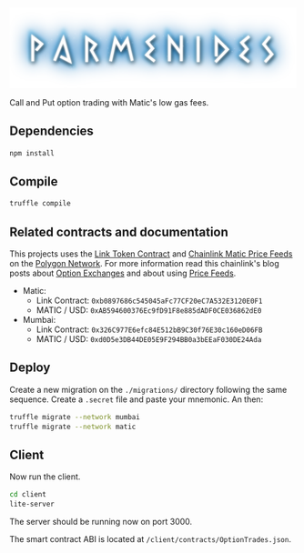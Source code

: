 ![Alt text](client/img/logo.png?raw=true)

Call and Put option trading with Matic's low gas fees.

## Dependencies

```bash
npm install
```

## Compile

```bash
truffle compile
```

## Related contracts and documentation

This projects uses the [Link Token Contract](https://docs.chain.link/docs/link-token-contracts/) and [Chainlink Matic Price Feeds](https://data.chain.link/) on the [Polygon Network](https://docs.chain.link/docs/matic-addresses/). For more information read this chainlink's blog posts about [Option Exchanges](https://blog.chain.link/defi-call-option-exchange-in-solidity/) and about using [Price Feeds](https://blog.chain.link/matic-defi-price-feeds/).

* Matic:
  * Link Contract: `0xb0897686c545045aFc77CF20eC7A532E3120E0F1`
  * MATIC / USD: `0xAB594600376Ec9fD91F8e885dADF0CE036862dE0`
* Mumbai:
  * Link Contract: `0x326C977E6efc84E512bB9C30f76E30c160eD06FB`
  * MATIC / USD: `0xd0D5e3DB44DE05E9F294BB0a3bEEaF030DE24Ada`

## Deploy

Create a new migration on the `./migrations/` directory following the same sequence. Create a `.secret` file and paste your mnemonic. An then:

```bash
truffle migrate --network mumbai
truffle migrate --network matic
```

## Client

Now run the client.

```bash
cd client
lite-server
```

The server should be running now on port 3000.

The smart contract ABI is located at `/client/contracts/OptionTrades.json`.
